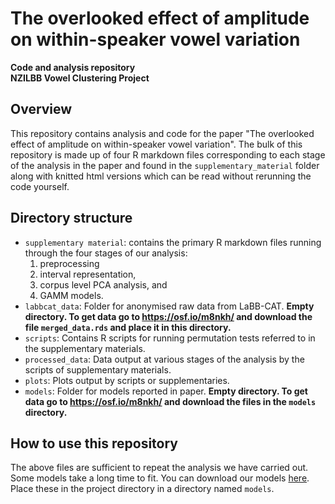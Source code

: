 # The overlooked effect of amplitude on within-speaker vowel variation
**Code and analysis repository**  
**NZILBB Vowel Clustering Project**

## Overview

This repository contains analysis and code for the paper "The overlooked effect
of amplitude on within-speaker vowel variation". The bulk of this repository
is made up of four R markdown files corresponding to each stage of the analysis
in the paper and found in the `supplementary_material` folder along with knitted
html versions which can be read without rerunning the code yourself.

## Directory structure

- `supplementary material`: contains the primary R markdown files running through the four stages of our analysis:
  1. preprocessing
  2. interval representation,
  3. corpus level PCA analysis, and
  4. GAMM models.
- `labbcat_data`: Folder for anonymised raw data from LaBB-CAT. **Empty directory. To get data go to <https://osf.io/m8nkh/> and download the file `merged_data.rds` and place it in this directory.**
- `scripts`: Contains R scripts for running permutation tests referred to in the supplementary materials.
- `processed_data`: Data output at various stages of the analysis by the scripts of supplementary materials.
- `plots`: Plots output by scripts or supplementaries.
- `models`: Folder for models reported in paper. **Empty directory. To get data go to <https://osf.io/m8nkh/> and download the files in the `models` directory.**

## How to use this repository

The above files are sufficient to repeat the analysis we have carried out. Some
models take a long time to fit. You can download our models
[here](https://www.dropbox.com/sh/vb167ng4v7vkfiv/AACbyEr-KeJGaZTCe_3G2BOfa?dl=0).
Place these in the project directory in a directory named `models`.
